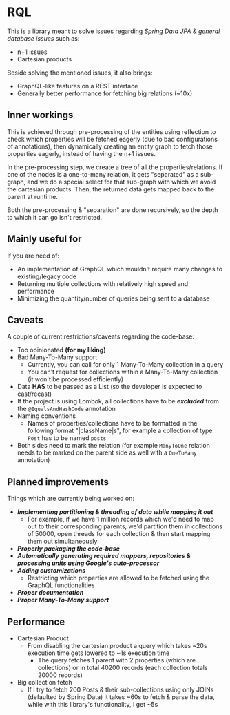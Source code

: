 # RQL
 This is a library meant to solve issues regarding *Spring Data JPA* & *general database issues* such as:
 - n+1 issues
 - Cartesian products

 Beside solving the mentioned issues, it also brings:
 - GraphQL-like features on a REST interface
 - Generally better performance for fetching big relations (~10x)

## Inner workings
 This is achieved through pre-processing of the entities using reflection to check which
 properties will be fetched eagerly (due to bad configurations of annotations), then
 dynamically creating an entity graph to fetch those properties eagerly, instead of having the n+1 issues.
 
 In the pre-processing step, we create a tree of all the properties/relations. If one of the nodes is
 a one-to-many relation, it gets "separated" as a sub-graph, and we do a special select for that sub-graph with which
 we avoid the cartesian products. Then, the returned data gets mapped back to the parent at runtime.

 Both the pre-processing & "separation" are done recursively, so the depth to which it can go isn't restricted. 

## Mainly useful for
 If you are need of:
 - An implementation of GraphQL which wouldn't require many changes to existing/legacy code
 - Returning multiple collections with relatively high speed and performance
 - Minimizing the quantity/number of queries being sent to a database

## Caveats
 A couple of current restrictions/caveats regarding the code-base:
 - Too opinionated **(for my liking)**
 - Bad Many-To-Many support
   - Currently, you can call for only 1 Many-To-Many collection in a query
   - You can't request for collections within a Many-To-Many collection (it won't be processed efficiently)
 - Data **HAS** to be passed as a List (so the developer is expected to cast/recast)
 - If the project is using Lombok, all collections have to be ***excluded*** from the `@EqualsAndHashCode` annotation
 - Naming conventions
   - Names of properties/collections have to be formatted in the following format "|className|s",
     for example a collection of type `Post` has to be named `posts`
 - Both sides need to mark the relation (for example `ManyToOne` relation needs to be marked
   on the parent side as well with a `OneToMany` annotation)     

## Planned improvements
 Things which are currently being worked on:
 - ***Implementing partitioning & threading of data while mapping it out***
   - For example, if we have 1 million records which we'd need to map out to their corresponding parents,
     we'd partition them in collections of 50000, open threads for each collection & then start mapping them
     out simultaneously
 - ***Properly packaging the code-base***
 - ***Automatically generating required mappers, repositories & processing units using Google's auto-processor***
 - ***Adding customizations***
    - Restricting which properties are allowed to be fetched using
      the GraphQL functionalities
 - ***Proper documentation***
 - ***Proper Many-To-Many support***

## Performance
 - Cartesian Product
   - From disabling the cartesian product a query which takes ~20s execution time gets
     lowered to ~1s execution time
       - The query fetches 1 parent with 2 properties (which are collections) 
         or in total 40200 records (each collection totals 20000 records)
 - Big collection fetch
   - If I try to fetch 200 Posts & their sub-collections using only JOINs (defaulted by Spring Data)
    it takes ~60s to fetch & parse the data, while with this library's functionality, I get ~5s
     

